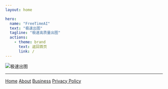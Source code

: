 ```yaml
---
layout: home

hero:
  name: "FreeTimeAI"
  text: "极速出图"
  tagline: "极速高质量出图"
  actions:
    - theme: brand
      text: 返回首页
      link: /
---
```

![极速出图](https://musictops.eu.org/file/1736751315430_image.png)

---

<footer>
  <div class="footer-content">
    <nav>
      <a href="/">Home</a>
      <a href="/about">About</a>
      <a href="/business">Business</a>
      <a href="/privacy-policy">Privacy Policy</a>
    </nav>
  </div>
</footer> 